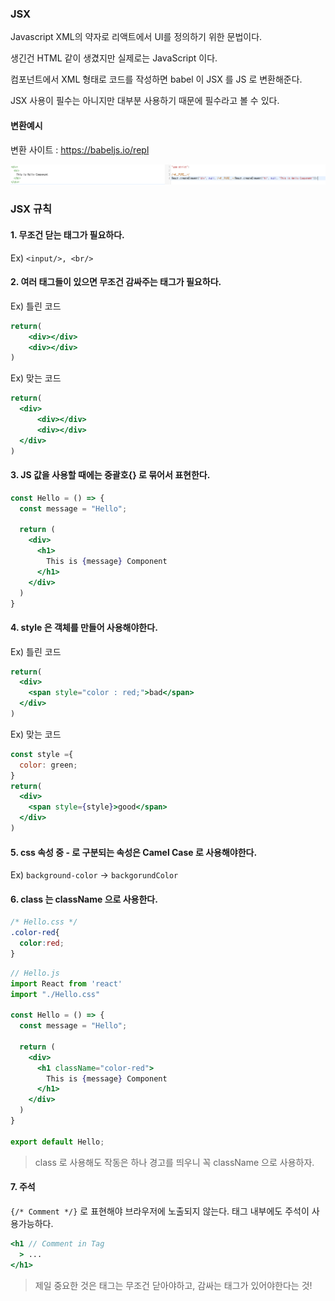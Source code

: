 ### JSX

Javascript XML의 약자로  리액트에서 UI를 정의하기 위한 문법이다. 

생긴건 HTML 같이 생겼지만 실제로는 JavaScript 이다.

컴포넌트에서 XML 형태로 코드를 작성하면 babel 이 JSX 를 JS 로 변환해준다.

JSX 사용이 필수는 아니지만 대부분 사용하기 때문에 필수라고 볼 수 있다.

#### 변환예시

변환 사이트 : https://babeljs.io/repl

<img src="assets/(3) JSX/image.png">

### JSX 규칙

#### 1. 무조건 닫는 태그가 필요하다.
Ex) ```<input/>, <br/>```

#### 2. 여러 태그들이 있으면 무조건 감싸주는 태그가 필요하다.
Ex) 틀린 코드
```jsx
return(
	<div></div>
  	<div></div>  
)
```

Ex) 맞는 코드
```jsx
return(
  <div>
      <div></div>
      <div></div>  
  </div>	
)
```
#### 3. JS 값을 사용할 때에는 중괄호{} 로 묶어서 표현한다.
```jsx
const Hello = () => {
  const message = "Hello";

  return (
    <div>
      <h1>
        This is {message} Component
      </h1>
    </div>
  )
}
```

#### 4. style 은 객체를 만들어 사용해야한다.
Ex) 틀린 코드
```jsx
return(
  <div>
    <span style="color : red;">bad</span>
  </div>
)
```

Ex) 맞는 코드
```jsx
const style ={
  color: green;
}
return(
  <div>
    <span style={style}>good</span>
  </div>	
)
```

#### 5. css 속성 중 - 로 구분되는 속성은 Camel Case 로 사용해야한다.
Ex) ```background-color``` -> ```backgorundColor```

#### 6. class 는 className 으로 사용한다.
```css
/* Hello.css */
.color-red{
  color:red;
}
```

```jsx
// Hello.js
import React from 'react'
import "./Hello.css"

const Hello = () => {
  const message = "Hello";

  return (
    <div>
      <h1 className="color-red">
        This is {message} Component
      </h1>
    </div>
  )
}

export default Hello;
```

> class 로 사용해도 작동은 하나 경고를 띄우니 꼭 className 으로 사용하자.

#### 7. 주석
```{/* Comment */}```
로 표현해야 브라우저에 노출되지 않는다.
태그 내부에도 주석이 사용가능하다.
```jsx
<h1 // Comment in Tag 
  > ... 
</h1>
```

> 제일 중요한 것은 태그는 무조건 닫아야하고, 감싸는 태그가 있어야한다는 것! 
